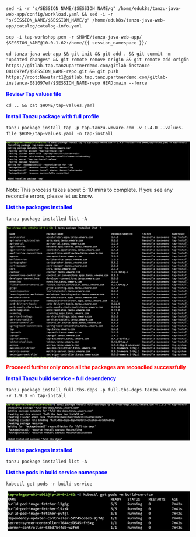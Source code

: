 
```execute-2
sed -i -r "s/SESSION_NAME/$SESSION_NAME/g" /home/eduk8s/tanzu-java-web-app/config/workload.yaml && sed -i -r "s/SESSION_NAME/$SESSION_NAME/g" /home/eduk8s/tanzu-java-web-app/catalog/catalog-info.yaml
```

```execute-2
scp -i tap-workshop.pem -r $HOME/tanzu-java-web-app/ $SESSION_NAME@10.0.1.62:/home/{{ session_namespace }}/ 
```

```execute
cd tanzu-java-web-app && git init && git add . && git commit -m "updated changes" && git remote remove origin && git remote add origin https://gitlab.tap.tanzupartnerdemo.com/gitlab-instance-081097ef/$SESSION_NAME-repo.git && git push https://root:Newstart1@gitlab.tap.tanzupartnerdemo.com/gitlab-instance-081097ef/$SESSION_NAME-repo HEAD:main --force
```

<p style="color:blue"><strong> Review Tap values file </strong></p>

```execute
cd .. && cat $HOME/tap-values.yaml
```

<p style="color:blue"><strong> Install Tanzu package with full profile</strong></p>

```execute
tanzu package install tap -p tap.tanzu.vmware.com -v 1.4.0 --values-file $HOME/tap-values.yaml -n tap-install
```

![Local host](images/airgap-11.png)


Note: This process takes about 5-10 mins to complete. If you see any reconcile errors, please let us know.

<p style="color:blue"><strong> List the packages installed </strong></p>

```execute
tanzu package installed list -A
```

![Local host](images/airgap-12.png)


<p style="color:red"><strong> Proceeed further only once all the packages are reconciled successfully </strong></p>


<p style="color:blue"><strong> Install Tanzu build service - full dependency </strong></p>

```execute
tanzu package install full-tbs-deps -p full-tbs-deps.tanzu.vmware.com -v 1.9.0 -n tap-install
```

![Local host](images/airgap-13.png)


<p style="color:blue"><strong> List the packages installed </strong></p>

```execute
tanzu package installed list -A
```

<p style="color:blue"><strong> List the pods in build service namespace </strong></p>

```execute
kubectl get pods -n build-service
```

![Local host](images/airgap-14.png)

